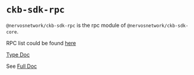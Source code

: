 # `ckb-sdk-rpc`

`@nervosnetwork/ckb-sdk-rpc` is the rpc module of `@nervosnetwork/ckb-sdk-core`.

RPC list could be found [here](https://github.com/ckb-js/ckb-sdk-js/blob/develop/packages/ckb-sdk-rpc/src/Base.ts#L156)

[Type Doc](https://ckb-js.github.io/ckb-sdk-js/classes/ckbrpc.html)

See [Full Doc](https://github.com/ckb-js/ckb-sdk-js/blob/develop/README.md)
